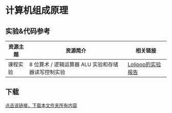 # 计算机组成原理

## 实验&代码参考

资源主题|资源简介|相关链接
---|---|---
课程实验|8 位算术 / 逻辑运算器 ALU 实验和存储器读写控制实验|[Lolipop的实验报告](https://github.com/LolipopJ/coursework-repo/blob/master/pdf-%E8%AE%A1%E7%AE%97%E6%9C%BA%E7%BB%84%E6%88%90%E5%8E%9F%E7%90%86%E4%B8%8E%E7%BB%93%E6%9E%84/%E8%AE%A1%E7%AE%97%E6%9C%BA%E7%BB%84%E6%88%90%E5%8E%9F%E7%90%86%E4%B8%8E%E7%BB%93%E6%9E%84%E5%AE%9E%E9%AA%8C%E6%8A%A5%E5%91%8A.pdf)

## 下载

[点击该链接，下载本文件夹所有内容](https://xovee.github.io/gitzip/?https://github.com/Xovee/uestc-course/tree/master/课程目录/[计算机组成原理])
